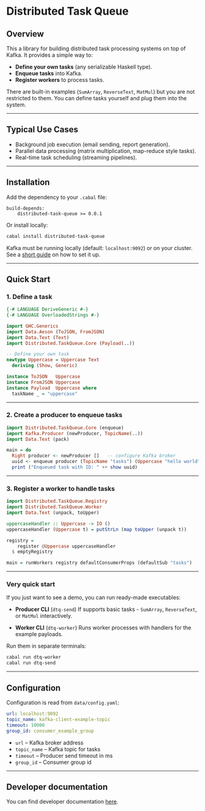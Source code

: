 # Distributed Task Queue

## Overview

This a library for building distributed task processing systems on top of Kafka.
It provides a simple way to:

* **Define your own tasks** (any serializable Haskell type).
* **Enqueue tasks** into Kafka.
* **Register workers** to process tasks.

There are built-in examples (`SumArray`, `ReverseText`, `MatMul`) but you are not restricted to them. You can define tasks yourself and plug them into the system.

---

## Typical Use Cases

* Background job execution (email sending, report generation).
* Parallel data processing (matrix multiplication, map-reduce style tasks).
* Real-time task scheduling (streaming pipelines).
---

## Installation

Add the dependency to your `.cabal` file:

```cabal
build-depends:
    distributed-task-queue >= 0.0.1
```

Or install locally:

```bash
cabal install distributed-task-queue
```

Kafka must be running locally (default: `localhost:9092`) or on your cluster. See a [short guide](./docs/how-to-kafka,md) on how to set it up.

---

## Quick Start

### 1. Define a task

```haskell
{-# LANGUAGE DeriveGeneric #-}
{-# LANGUAGE OverloadedStrings #-}

import GHC.Generics
import Data.Aeson (ToJSON, FromJSON)
import Data.Text (Text)
import Distributed.TaskQueue.Core (Payload(..))

-- Define your own task
newtype Uppercase = Uppercase Text
  deriving (Show, Generic)

instance ToJSON   Uppercase
instance FromJSON Uppercase
instance Payload  Uppercase where
  taskName _ = "uppercase"
```

---

### 2. Create a producer to enqueue tasks

```haskell
import Distributed.TaskQueue.Core (enqueue)
import Kafka.Producer (newProducer, TopicName(..))
import Data.Text (pack)

main = do
  Right producer <- newProducer []   -- configure Kafka broker
  uuid <- enqueue producer (TopicName "tasks") (Uppercase "hello world")
  print ("Enqueued task with ID: " ++ show uuid)
```

---

### 3. Register a worker to handle tasks

```haskell
import Distributed.TaskQueue.Registry
import Distributed.TaskQueue.Worker
import Data.Text (unpack, toUpper)

uppercaseHandler :: Uppercase -> IO ()
uppercaseHandler (Uppercase t) = putStrLn (map toUpper (unpack t))

registry =
    register @Uppercase uppercaseHandler
  $ emptyRegistry

main = runWorkers registry defaultConsumerProps (defaultSub "tasks")
```

---

### Very quick start

If you just want to see a demo, you can run ready-made executables:

* **Producer CLI** (`dtq-send`)
  If supports basic tasks - `SumArray`, `ReverseText`, or `MatMul` interactively.

* **Worker CLI** (`dtq-worker`)
  Runs worker processes with handlers for the example payloads.

Run them in separate terminals:

```bash
cabal run dtq-worker
cabal run dtq-send
```

---

## Configuration

Configuration is read from `data/config.yaml`:

```yaml
url: localhost:9092
topic_name: kafka-client-example-topic
timeout: 10000
group_id: consumer_example_group
```

* `url` – Kafka broker address
* `topic_name` – Kafka topic for tasks
* `timeout` – Producer send timeout in ms
* `group_id` – Consumer group id

---

## Developer documentation

You can find developer documentation [here](./docs/developer-documentation.md).
